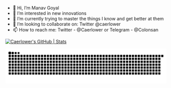 - 👋 Hi, I’m Manav Goyal
- 👀 I’m interested in new innovations
- 🌱 I’m currently trying to master the things I know and get better at them 
- 💞️ I’m looking to collaborate on: Twitter @caerlower
- 📫 How to reach me: Twitter - @Caerlower or Telegram - @Colonsan

<!---
ExpertManav/ExpertManav is a ✨ special ✨ repository because its `README.md` (this file) appears on your GitHub profile.
You can click the Preview link to take a look at your changes.
--->
[![Caerlower's GitHub | Stats](https://stats.quine.sh/Caerlower/github?theme=dark)](https://quine.sh?utm_source=widgets&utm_campaign=Caerlower)

![snake gif](https://github.com/caerlower/caerlower/blob/output/github-contribution-grid-snake.svg)
